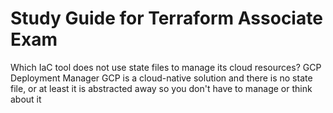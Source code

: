 <h1>Study Guide for Terraform Associate Exam</h1>

Which IaC tool does not use state files to manage its cloud resources? GCP Deployment Manager
GCP is a cloud-native solution and there is no state file, or at least it is abstracted away so you don't have to manage or think about it




